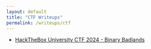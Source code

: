 ```yaml
---
layout: default
title: "CTF Writeups"
permalink: /writeups/ctf
---
```


- [HackTheBox University CTF 2024 - Binary Badlands](/writeups/ctf/HTB-University-CTF-2024)
